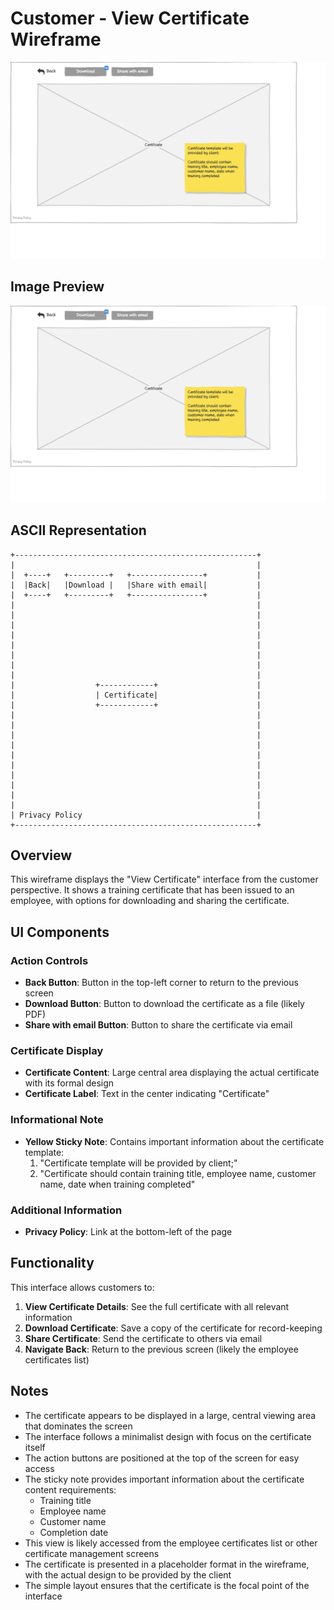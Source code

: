 # Customer - View Certificate Wireframe

![Customer - View Certificate](./c-view-certificate.png)

## Image Preview

![Customer - View Certificate](./c-view-certificate.png)

## ASCII Representation

```
+------------------------------------------------------+
|                                                      |
|  +----+   +---------+   +----------------+           |
|  |Back|   |Download |   |Share with email|           |
|  +----+   +---------+   +----------------+           |
|                                                      |
|                                                      |
|                                                      |
|                                                      |
|                                                      |
|                                                      |
|                                                      |
|                                                      |
|                  +------------+                      |
|                  | Certificate|                      |
|                  +------------+                      |
|                                                      |
|                                                      |
|                                                      |
|                                                      |
|                                                      |
|                                                      |
|                                                      |
|                                                      |
|                                                      |
|                                                      |
| Privacy Policy                                       |
+------------------------------------------------------+
```

## Overview

This wireframe displays the "View Certificate" interface from the customer perspective. It shows a training certificate that has been issued to an employee, with options for downloading and sharing the certificate.

## UI Components

### Action Controls
- **Back Button**: Button in the top-left corner to return to the previous screen
- **Download Button**: Button to download the certificate as a file (likely PDF)
- **Share with email Button**: Button to share the certificate via email

### Certificate Display
- **Certificate Content**: Large central area displaying the actual certificate with its formal design
- **Certificate Label**: Text in the center indicating "Certificate"

### Informational Note
- **Yellow Sticky Note**: Contains important information about the certificate template:
  1. "Certificate template will be provided by client;"
  2. "Certificate should contain training title, employee name, customer name, date when training completed"

### Additional Information
- **Privacy Policy**: Link at the bottom-left of the page

## Functionality

This interface allows customers to:

1. **View Certificate Details**: See the full certificate with all relevant information
2. **Download Certificate**: Save a copy of the certificate for record-keeping
3. **Share Certificate**: Send the certificate to others via email
4. **Navigate Back**: Return to the previous screen (likely the employee certificates list)

## Notes

- The certificate appears to be displayed in a large, central viewing area that dominates the screen
- The interface follows a minimalist design with focus on the certificate itself
- The action buttons are positioned at the top of the screen for easy access
- The sticky note provides important information about the certificate content requirements:
  - Training title
  - Employee name
  - Customer name
  - Completion date
- This view is likely accessed from the employee certificates list or other certificate management screens
- The certificate is presented in a placeholder format in the wireframe, with the actual design to be provided by the client
- The simple layout ensures that the certificate is the focal point of the interface
